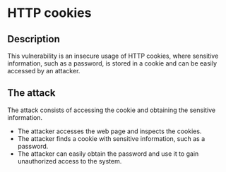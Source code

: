 # HTTP cookies

## Description

This vulnerability is an insecure usage of HTTP cookies, where sensitive information, such as a password, is stored in a cookie and can be easily accessed by an attacker.

## The attack

The attack consists of accessing the cookie and obtaining the sensitive information.

- The attacker accesses the web page and inspects the cookies.
- The attacker finds a cookie with sensitive information, such as a password.
- The attacker can easily obtain the password and use it to gain unauthorized access to the system.
